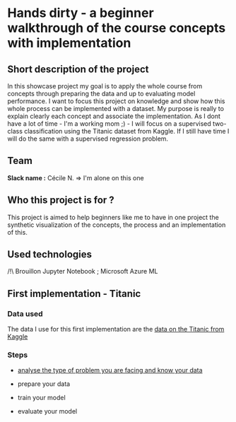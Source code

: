 # Hands dirty - a beginner walkthrough of the course concepts with implementation

## Short description of the project

In this showcase project my goal is to apply the whole course from concepts through preparing the data and up to evaluating model performance.
I want to focus this project on knowledge and show how this whole process can be implemented with a dataset. My purpose is really to explain clearly each concept and associate the implementation.
As I dont have a lot of time - I'm a working mom ;) - I will focus on a supervised two-class classification using the Titanic dataset from Kaggle. If I still have time I will do the same with a supervised regression problem.

## Team

**Slack name :** Cécile N. => I'm alone on this one

## Who this project is for ?

This project is aimed to help beginners like me to have in one project the synthetic visualization of the concepts, the process and an implementation of this.

## Used technologies

/!\ Brouillon Jupyter Notebook ; Microsoft Azure ML 

## First implementation - Titanic
### Data used

The data I use for this first implementation are the [data on the Titanic from Kaggle](https://www.kaggle.com/c/titanic/data)

### Steps

- [analyse the type of problem you are facing and know your data](https://github.com/NAVERGONI/MicrosoftML-ProjectShowcasing/blob/master/project/C%C3%A9cile%20N/AnalyzeTheProblem-KnowYourData.ipynb)

- prepare your data 

- train your model

- evaluate your model






